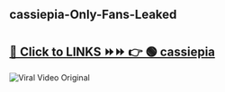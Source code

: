 
 ## cassiepia-Only-Fans-Leaked

# <h2><a href="https://clipsfans.com/cassiepia&ref=git">🔗 Click to LINKS ⏩⏩ 👉 🟢 cassiepia </a></h2>

<a href="https://clipsfans.com/cassiepia&ref=git" rel="nofollow" data-target="animated-image.originalLink"><img src="https://i.ibb.co.com/xMMVF88/686577567.gif" alt="Viral Video Original" style="max-width: 100%; display: inline-block;" data-target="animated-image.originalImage"></a>
